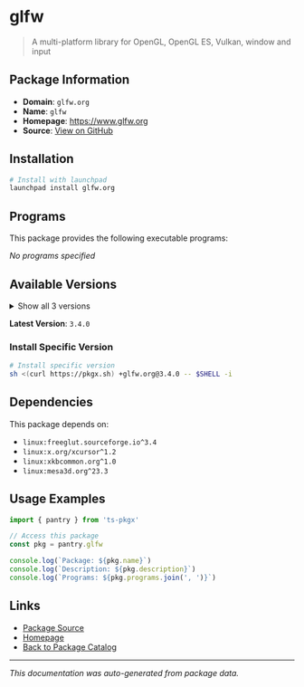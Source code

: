 # glfw

> A multi-platform library for OpenGL, OpenGL ES, Vulkan, window and input

## Package Information

- **Domain**: `glfw.org`
- **Name**: `glfw`
- **Homepage**: https://www.glfw.org
- **Source**: [View on GitHub](https://github.com/pkgxdev/pantry/tree/main/projects/glfw.org/package.yml)

## Installation

```bash
# Install with launchpad
launchpad install glfw.org
```

## Programs

This package provides the following executable programs:

*No programs specified*

## Available Versions

<details>
<summary>Show all 3 versions</summary>

- `3.4.0`, `3.3.10`, `3.3.9`

</details>

**Latest Version**: `3.4.0`

### Install Specific Version

```bash
# Install specific version
sh <(curl https://pkgx.sh) +glfw.org@3.4.0 -- $SHELL -i
```

## Dependencies

This package depends on:

- `linux:freeglut.sourceforge.io^3.4`
- `linux:x.org/xcursor^1.2`
- `linux:xkbcommon.org^1.0`
- `linux:mesa3d.org^23.3`

## Usage Examples

```typescript
import { pantry } from 'ts-pkgx'

// Access this package
const pkg = pantry.glfw

console.log(`Package: ${pkg.name}`)
console.log(`Description: ${pkg.description}`)
console.log(`Programs: ${pkg.programs.join(', ')}`)
```

## Links

- [Package Source](https://github.com/pkgxdev/pantry/tree/main/projects/glfw.org/package.yml)
- [Homepage](https://www.glfw.org)
- [Back to Package Catalog](../../package-catalog.md)

---

*This documentation was auto-generated from package data.*
